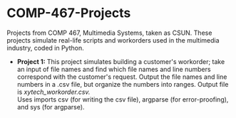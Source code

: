 # COMP-467-Projects
Projects from COMP 467, Multimedia Systems, taken as CSUN. These projects simulate real-life scripts and workorders used in the multimedia industry, coded in Python.

<ul>
  <li><b>Project 1:</b> This project simulates building a customer's workorder; take an input of file names and find which file names and line numbers correspond with the customer's request. Output the file names and line numbers in a .csv file, but organize the numbers into ranges. Output file is <i>xytech_workorder.csv.</i>
  <br>Uses imports csv (for writing the csv file), argparse (for error-proofing), and sys (for argparse).</li>
 </ul>
    
